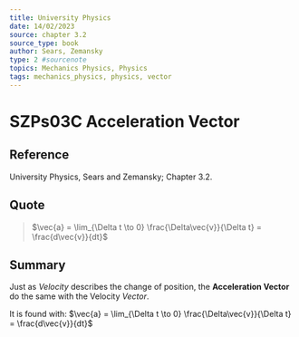 ```yaml
---
title: University Physics
date: 14/02/2023
source: chapter 3.2
source_type: book 
author: Sears, Zemansky
type: 2 #sourcenote
topics: Mechanics Physics, Physics
tags: mechanics_physics, physics, vector
---
```

# SZPs03C Acceleration Vector

## **Reference**
University Physics, Sears and Zemansky; Chapter 3.2.

## **Quote**
> $\vec{a} = \lim_{\Delta t \to 0} \frac{\Delta\vec{v}}{\Delta t} = \frac{d\vec{v}}{dt}$

## **Summary**
Just as *Velocity* describes the change of position, the **Acceleration Vector** do the same with the Velocity *Vector*.

It is found with:
$\vec{a} = \lim_{\Delta t \to 0} \frac{\Delta\vec{v}}{\Delta t} = \frac{d\vec{v}}{dt}$